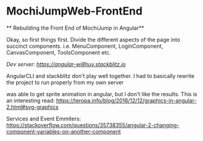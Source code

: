 # MochiJumpWeb-FrontEnd

** Rebuilding the Front End of MochiJump in Angular**

Okay, so first things first. Divide the different aspects of the page into succinct components. i.e. MenuComponent, LoginComponent, CanvasComponent, ToolsComponent etc. 


*Dev server: https://angular-wi8huv.stackblitz.io*

AngularCLI and stackblitz don't play well together. I had to basically rewrite the project to run properly from my own server

was able to get sprite animation in angular, but I don't like the results. This is an interesting read:
https://teropa.info/blog/2016/12/12/graphics-in-angular-2.html#svg-graphics

Services and Event Emmiters:
https://stackoverflow.com/questions/35738355/angular-2-changing-component-variables-on-another-component
